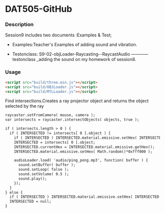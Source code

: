 # DAT505-GitHub
### Description
Session9 includes two documents :Examples & Test;

* Examples:Teacher's Examples of adding sound and vibration.

* Testonclass: S9-02-objLoader-Raycasting--RaycastAudio ———— testonclass _adding the sound on my homework of session8.
### Usage
```html
<script src="build/three.min.js"></script>
<script src="build/OBJLoader.js"></script>
<script src="build/MTLLoader.js"></script>
```
Find intersections.Creates a ray projector object and returns the object selected by the ray
```html
raycaster.setFromCamera( mouse, camera );
var intersects = raycaster.intersectObjects( objects, true );

if ( intersects.length > 0 ) {
  if ( INTERSECTED != intersects[ 0 ].object ) {
    if ( INTERSECTED ) INTERSECTED.material.emissive.setHex( INTERSECTED.currentHex );
    INTERSECTED = intersects[ 0 ].object;
    INTERSECTED.currentHex = INTERSECTED.material.emissive.getHex();
    INTERSECTED.material.emissive.setHex( Math.random()*0xfff000 );

    audioLoader.load( 'audio/ping_pong.mp3', function( buffer ) {
      sound.setBuffer( buffer );
      sound.setLoop( false );
      sound.setVolume( 0.5 );
      sound.play();
    });
  }
} else {
  if ( INTERSECTED ) INTERSECTED.material.emissive.setHex( INTERSECTED.currentHex );
  INTERSECTED = null;
}
```
